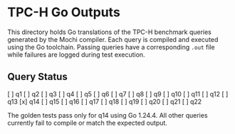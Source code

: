 # TPC-H Go Outputs

This directory holds Go translations of the TPC-H benchmark queries generated by the Mochi compiler. Each query is compiled and executed using the Go toolchain. Passing queries have a corresponding `.out` file while failures are logged during test execution.

## Query Status

[ ] q1
[ ] q2
[ ] q3
[ ] q4
[ ] q5
[ ] q6
[ ] q7
[ ] q8
[ ] q9
[ ] q10
[ ] q11
[ ] q12
[ ] q13
[x] q14
[ ] q15
[ ] q16
[ ] q17
[ ] q18
[ ] q19
[ ] q20
[ ] q21
[ ] q22


The golden tests pass only for q14 using Go 1.24.4. All other queries currently fail to compile or match the expected output.

